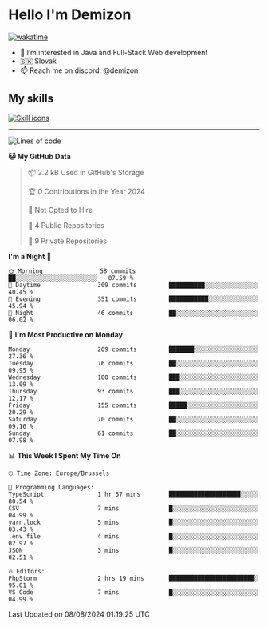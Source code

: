 # Hello I'm Demizon
[![wakatime](https://wakatime.com/badge/user/6ad1949f-d6d7-44f9-9eee-c35e54cc499b.svg)](https://wakatime.com/@6ad1949f-d6d7-44f9-9eee-c35e54cc499b)
- 👀 I’m interested in Java and Full-Stack Web development
- 🇸🇰 Slovak
- 📫 Reach me on discord: @demizon

## My skills
[![Skill icons](https://skillicons.dev/icons?i=java,js,ts,html,css,react,nextjs,tailwind,supabase,py,git,docker,linux,mysql,postgres,mongo&theme=dark)](https://github.com/Demizon3433)

---

<!--START_SECTION:waka-->
![Lines of code](https://img.shields.io/badge/From%20Hello%20World%20I%27ve%20Written-215.1%20thousand%20lines%20of%20code-blue)

**🐱 My GitHub Data** 

> 📦 2.2 kB Used in GitHub's Storage 
 > 
> 🏆 0 Contributions in the Year 2024
 > 
> 🚫 Not Opted to Hire
 > 
> 📜 4 Public Repositories 
 > 
> 🔑 9 Private Repositories 
 > 
**I'm a Night 🦉** 

```text
🌞 Morning                58 commits          ██░░░░░░░░░░░░░░░░░░░░░░░   07.59 % 
🌆 Daytime                309 commits         ██████████░░░░░░░░░░░░░░░   40.45 % 
🌃 Evening                351 commits         ███████████░░░░░░░░░░░░░░   45.94 % 
🌙 Night                  46 commits          ██░░░░░░░░░░░░░░░░░░░░░░░   06.02 % 
```
📅 **I'm Most Productive on Monday** 

```text
Monday                   209 commits         ███████░░░░░░░░░░░░░░░░░░   27.36 % 
Tuesday                  76 commits          ██░░░░░░░░░░░░░░░░░░░░░░░   09.95 % 
Wednesday                100 commits         ███░░░░░░░░░░░░░░░░░░░░░░   13.09 % 
Thursday                 93 commits          ███░░░░░░░░░░░░░░░░░░░░░░   12.17 % 
Friday                   155 commits         █████░░░░░░░░░░░░░░░░░░░░   20.29 % 
Saturday                 70 commits          ██░░░░░░░░░░░░░░░░░░░░░░░   09.16 % 
Sunday                   61 commits          ██░░░░░░░░░░░░░░░░░░░░░░░   07.98 % 
```


📊 **This Week I Spent My Time On** 

```text
🕑︎ Time Zone: Europe/Brussels

💬 Programming Languages: 
TypeScript               1 hr 57 mins        ████████████████████░░░░░   80.54 % 
CSV                      7 mins              █░░░░░░░░░░░░░░░░░░░░░░░░   04.99 % 
yarn.lock                5 mins              █░░░░░░░░░░░░░░░░░░░░░░░░   03.43 % 
.env file                4 mins              █░░░░░░░░░░░░░░░░░░░░░░░░   02.97 % 
JSON                     3 mins              █░░░░░░░░░░░░░░░░░░░░░░░░   02.51 % 

🔥 Editors: 
PhpStorm                 2 hrs 19 mins       ████████████████████████░   95.01 % 
VS Code                  7 mins              █░░░░░░░░░░░░░░░░░░░░░░░░   04.99 % 
```


 Last Updated on 08/08/2024 01:19:25 UTC
<!--END_SECTION:waka-->
